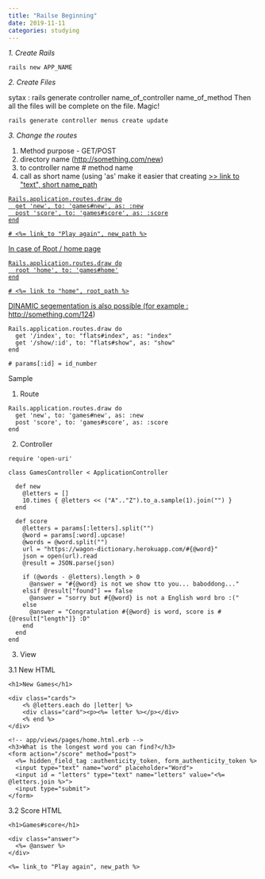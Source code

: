 ```yaml
---
title: "Railse Beginning"
date: 2019-11-11
categories: studying
---
```


*1. Create Rails*

```rails new APP_NAME```


*2. Create Files*

sytax : rails generate controller name_of_controller name_of_method
Then all the files will be complete on the file. Magic!

```rails generate controller menus create update```

*3. Change the routes*

1) Method purpose - GET/POST 
2) directory name (http://something.com/new) 
3) to controller name # method name 
4) call as short name (using 'as' make it easier that creating <a href> >> link to "text", short name_path

```
Rails.application.routes.draw do
  get 'new', to: 'games#new', as: :new
  post 'score', to: 'games#score', as: :score
end

# <%= link_to "Play again", new_path %>
```


In case of Root / home page
```
Rails.application.routes.draw do
  root 'home', to: 'games#home'
end

# <%= link to "home", root_path %>

```

DINAMIC segementation is also possible
(for example : http://something.com/124) 

```
Rails.application.routes.draw do
  get '/index', to: "flats#index", as: "index"
  get '/show/:id', to: "flats#show", as: "show"
end

# params[:id] = id_number

```


Sample

1) Route
```
Rails.application.routes.draw do
  get 'new', to: 'games#new', as: :new
  post 'score', to: 'games#score', as: :score
end
```

2) Controller
```
require 'open-uri'

class GamesController < ApplicationController

  def new
    @letters = []
    10.times { @letters << ("A".."Z").to_a.sample(1).join("") }
  end

  def score
    @letters = params[:letters].split("")
    @word = params[:word].upcase!
    @words = @word.split("")
    url = "https://wagon-dictionary.herokuapp.com/#{@word}"
    json = open(url).read
    @result = JSON.parse(json)

    if (@words - @letters).length > 0
      @answer = "#{@word} is not we show tto you... baboddong..."
    elsif @result["found"] == false
      @answer = "sorry but #{@word} is not a English word bro :("
    else
      @answer = "Congratulation #{@word} is word, score is #{@result["length"]} :D"
    end
  end
end
```


3) View

3.1 New HTML
```
<h1>New Games</h1>

<div class="cards">
    <% @letters.each do |letter| %>
    <div class="card"><p><%= letter %></p></div>
    <% end %>
</div>

<!-- app/views/pages/home.html.erb -->
<h3>What is the longest word you can find?</h3>
<form action="/score" method="post">
  <%= hidden_field_tag :authenticity_token, form_authenticity_token %>
  <input type="text" name="word" placeholder="Word">
  <input id = "letters" type="text" name="letters" value="<%= @letters.join %>">
  <input type="submit">
</form>
```

3.2 Score HTML
```
<h1>Games#score</h1>

<div class="answer">
  <%= @answer %>
</div>

<%= link_to "Play again", new_path %>
```

